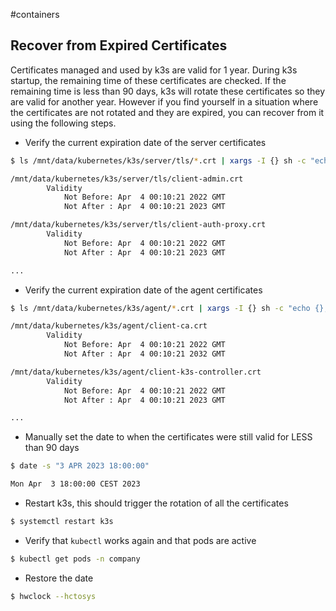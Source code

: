 #containers
## Recover from Expired Certificates

Certificates managed and used by k3s are valid for 1 year. During k3s startup, the remaining time of these certificates are checked. If the remaining time is less than 90 days, k3s will rotate these certificates so they are valid for another year. However if you find yourself in a situation where the certificates are not rotated and they are expired, you can recover from it using the following steps.

- Verify the current expiration date of the server certificates

```bash
$ ls /mnt/data/kubernetes/k3s/server/tls/*.crt | xargs -I {} sh -c "echo {};  openssl x509 -in {} -noout -text | grep Validity -A 2 ; echo ''"

/mnt/data/kubernetes/k3s/server/tls/client-admin.crt
        Validity
            Not Before: Apr  4 00:10:21 2022 GMT
            Not After : Apr  4 00:10:21 2023 GMT

/mnt/data/kubernetes/k3s/server/tls/client-auth-proxy.crt
        Validity
            Not Before: Apr  4 00:10:21 2022 GMT
            Not After : Apr  4 00:10:21 2023 GMT

...
```

- Verify the current expiration date of the agent certificates

```bash
$ ls /mnt/data/kubernetes/k3s/agent/*.crt | xargs -I {} sh -c "echo {};  openssl x509 -in {} -noout -text | grep Validity -A 2 ; echo ''"

/mnt/data/kubernetes/k3s/agent/client-ca.crt
        Validity
            Not Before: Apr  4 00:10:21 2022 GMT
            Not After : Apr  4 00:10:21 2032 GMT

/mnt/data/kubernetes/k3s/agent/client-k3s-controller.crt
        Validity
            Not Before: Apr  4 00:10:21 2022 GMT
            Not After : Apr  4 00:10:21 2023 GMT

...
```

- Manually set the date to when the certificates were still valid for LESS than 90 days

```bash
$ date -s "3 APR 2023 18:00:00"

Mon Apr  3 18:00:00 CEST 2023
```

- Restart k3s, this should trigger the rotation of all the certificates

```bash
$ systemctl restart k3s
```

- Verify that `kubectl` works again and that pods are active

```bash
$ kubectl get pods -n company
```

- Restore the date

```bash
$ hwclock --hctosys
```
